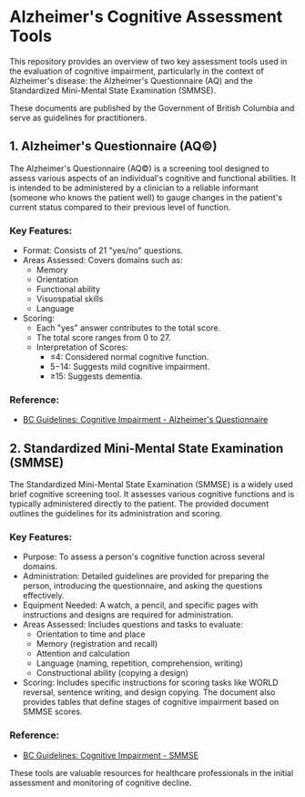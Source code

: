 # **Alzheimer's Cognitive Assessment Tools**

This repository provides an overview of two key assessment tools used in the evaluation of cognitive impairment, particularly in the context of Alzheimer's disease: the Alzheimer's Questionnaire (AQ) and the Standardized Mini-Mental State Examination (SMMSE).

These documents are published by the Government of British Columbia and serve as guidelines for practitioners.

## **1\. Alzheimer's Questionnaire (AQ©)**

The Alzheimer's Questionnaire (AQ©) is a screening tool designed to assess various aspects of an individual's cognitive and functional abilities. It is intended to be administered by a clinician to a reliable informant (someone who knows the patient well) to gauge changes in the patient's current status compared to their previous level of function.

### **Key Features:**

* Format: Consists of 21 "yes/no" questions.  
* Areas Assessed: Covers domains such as:  
  * Memory  
  * Orientation  
  * Functional ability  
  * Visuospatial skills  
  * Language  
* Scoring:  
  * Each "yes" answer contributes to the total score.  
  * The total score ranges from 0 to 27\.  
  * Interpretation of Scores:  
    * ≤4: Considered normal cognitive function.  
    * 5−14: Suggests mild cognitive impairment.  
    * ≥15: Suggests dementia.

### **Reference:**

* [BC Guidelines: Cognitive Impairment \- Alzheimer's Questionnaire](https://www2.gov.bc.ca/assets/gov/health/practitioner-pro/bc-guidelines/cogimp-alzheimer-questionnaire.pdf)

## **2\. Standardized Mini-Mental State Examination (SMMSE)**

The Standardized Mini-Mental State Examination (SMMSE) is a widely used brief cognitive screening tool. It assesses various cognitive functions and is typically administered directly to the patient. The provided document outlines the guidelines for its administration and scoring.

### **Key Features:**

* Purpose: To assess a person's cognitive function across several domains.  
* Administration: Detailed guidelines are provided for preparing the person, introducing the questionnaire, and asking the questions effectively.  
* Equipment Needed: A watch, a pencil, and specific pages with instructions and designs are required for administration.  
* Areas Assessed: Includes questions and tasks to evaluate:  
  * Orientation to time and place  
  * Memory (registration and recall)  
  * Attention and calculation  
  * Language (naming, repetition, comprehension, writing)  
  * Constructional ability (copying a design)  
* Scoring: Includes specific instructions for scoring tasks like WORLD reversal, sentence writing, and design copying. The document also provides tables that define stages of cognitive impairment based on SMMSE scores.

### **Reference:**

* [BC Guidelines: Cognitive Impairment \- SMMSE](https://www2.gov.bc.ca/assets/gov/health/practitioner-pro/bc-guidelines/cogimp-smmse.pdf)

These tools are valuable resources for healthcare professionals in the initial assessment and monitoring of cognitive decline.
